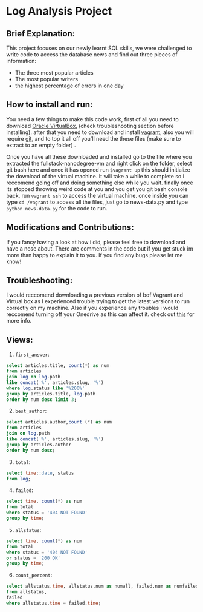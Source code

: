 # Log Analysis Project

## Brief Explanation:
This project focuses on our newly learnt SQL skills, we were challenged to write code 
to access the database news and find out three pieces of information:
- The three most popular articles
- The most popular writers
- the highest percentage of errors in one day

## How to install and run:

You need a few things to make this code work, first of all you need to download [Oracle VirtualBox](https://www.virtualbox.org/), (check troubleshooting section before installing).
after that you need to download and install [vagrant](https://www.vagrantup.com/), also you will require [git](https://git-scm.com/), and to top it all off you'll need the these files (make sure to extract to an empty folder) .

Once you have all these downloaded and installed go to the file where you extracted the fullstack-nanodegree-vm and right click on the folder, select git bash here and once it has opened run `$vagrant up`
this should initialize the download of the virtual machine. It will take a while to complete so i reccomend going off and doing something else while you wait. 
finally once its stopped throwing weird code at you and you get you git bash console back, run `vagrant ssh` to access the virtual machine. 
once inside you can type `cd /vagrant` to access all the files, just go to news-data.py and type `python news-data.py` for the code to run.

## Modifications and Contributions:

If you fancy having a look at how i did, please feel free to download and have a nose about. There are comments in the code but if you get stuck im more than happy to explain it to you. If you find any bugs please let me know!

## Troubleshooting:

I would reccomend downloading a previous version of bof Vagrant and Virtual box as I experienced trouble trying to get the latest versions to run correctly on my machine.
Also if you experience any troubles i would reccomend turning off your Onedrive as this can affect it. check out [this](https://github.com/hashicorp/vagrant/issues/9110#issuecomment-339635527) for more info.
## Views:

1. `first_answer`:
```SQL
select articles.title, count(*) as num
from articles
join log on log.path
like concat('%', articles.slug, '%')
where log.status like '%200%'
group by articles.title, log.path
order by num desc limit 3;
``` 

2. `best_author`:
```SQL
select articles.author,count (*) as num
from articles
join on log.path
like concat('%', articles.slug, '%')
group by articles.author
order by num desc;
```

3. `total`:
```SQL
select time::date, status
from log;
```

4. `failed`:
```SQL
select time, count(*) as num
from total
where status = '404 NOT FOUND'
group by time;
```

5. `allstatus`:
```SQL
select time, count(*) as num
from total
where status = '404 NOT FOUND'
or status = '200 OK'
group by time;
```

6. `count_percent`:
```SQL
select allstatus.time, allstatus.num as numall, failed.num as numfailed, failed.num::double precision/allstatus.num::double precision * 100 as percentagefailed
from allstatus,
failed
where allstatus.time = failed.time;
```

